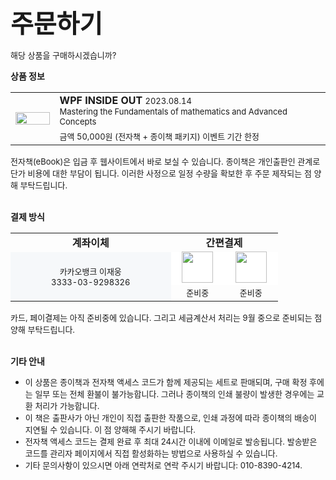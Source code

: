 <style>
@media (min-width: 640.98px) {
    .td1 {
        width: auto;
    }
  .td2
  {
    
  }
}

@media (min-width: 641px) {
    .td1 {
      width: 14%;
    }
  .td2
  {
    width: 86%;
  }
}
</style>

<span style="font-size:40px; font-weight: bold">주문하기</span>

<font style="font-size: 13px;">해당 상품을 구매하시겠습니까?</font>  


**상품 정보**

<table style="width: auto; display: block">
  <tr>
    <td rowspan="2" class="td1"><img src="https://user-images.githubusercontent.com/52397976/233358306-4c2aeda8-f5c0-41c3-9de3-28b29f11b4cd.png" style="max-width: 100px; width:100%"/></td>
    <td class="td2">
      <font style="font-weight: bold">WPF INSIDE OUT</font> <font style="font-size: 13px;">2023.08.14</font>
      <br/>
      <font style="font-size: 13px;">Mastering the Fundamentals of mathematics and Advanced Concepts</font>      
    </td>
  </tr>
  <tr>
    <td>
      <font style="font-size: 13px">금액 50,000원 (전자책 + 종이책 패키지) 이벤트 기간 한정</font>
    </td>
  </tr>
</table>
<font style="font-size: 13px;">전자책(eBook)은 입금 후 웹사이트에서 바로 보실 수 있습니다. 종이책은 개인출판인 관계로 단가 비용에 대한 부담이 됩니다. 이러한 사정으로 일정 수량을 확보한 후 주문 제작되는 점 양해 부탁드립니다.</font>  

<br/>
<br/>

<p/>

**결제 방식**
<table style="width: auto;
display: block;">
  <tr>
    <td style="text-align: center; font-weight: bold;bakground-color: #f6f8fa; width: 60%">계좌이체</td>
    <td colspan="2" style="text-align: center; font-weight: bold;bakground-color: #f6f8fa; width: 155px">간편결제</td>
    
  </tr>
  <tr style="background-color: #ffffff">
    <td rowspan="2" style="text-align: center; background-color: #f6f8fa">
      <font style="font-size: 13px;">카카오뱅크 이재웅</font>
      <br/>
      <font style="font-size: 13px;">3333-03-9298326</font>
    </td>
    <td style="text-align: center"><font style="font-size: 13px;"><img src="https://user-images.githubusercontent.com/52397976/233457054-7dc9dacc-2032-46eb-a56e-57f755d7a944.png" style="width:50px; margin-top: -3px"/></font></td>
    <td style="text-align: center"><font style="font-size: 13px;"><img src="https://user-images.githubusercontent.com/52397976/233456541-46f53954-e73b-4028-a118-33d910703027.png" style="width:50px; margin-top: -3px"/></font></td>
  </tr>
  <tr>
    <td style="text-align: center"><font style="font-size: 13px;"><font style="font-size: 13px;">준비중</font></td>
    <td style="text-align: center"><font style="font-size: 13px;"><font style="font-size: 13px;">준비중</font></td>
  </tr>
</table>
<font style="font-size: 13px;">카드, 페이결제는 아직 준비중에 있습니다. 그리고 세금계산서 처리는 9월 중으로 준비되는 점 양해 부탁드립니다.</font>  

<br/>
<br/>
<p/>

**기타 안내**

- <font style="font-size: 13px">이 상품은 종이책과 전자책 액세스 코드가 함께 제공되는 세트로 판매되며, 구매 확정 후에는 일부 또는 전체 환불이 불가능합니다. 그러나 종이책의 인쇄 불량이 발생한 경우에는 교환 처리가 가능합니다.</span>
- <font style="font-size: 13px">이 책은 출판사가 아닌 개인이 직접 출판한 작품으로, 인쇄 과정에 따라 종이책의 배송이 지연될 수 있습니다. 이 점 양해해 주시기 바랍니다.</font>
- <font style="font-size: 13px">전자책 액세스 코드는 결제 완료 후 최대 24시간 이내에 이메일로 발송됩니다. 발송받은 코드를 관리자 페이지에서 직접 활성화하는 방법으로 사용하실 수 있습니다.</font>
- <font style="font-size: 13px">기타 문의사항이 있으시면 아래 연락처로 연락 주시기 바랍니다: 010-8390-4214.</font>

<br />


